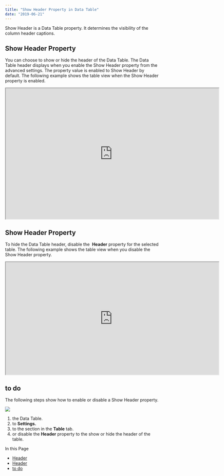 ```yaml
---
title: "Show Header Property in Data Table"
date: "2019-06-21"
---
```


Show Header is a Data Table property. It determines the visibility of the column header captions.

## Show Header Property

You can choose to show or hide the header of the Data Table. The Data Table header displays when you enable the Show Header property from the advanced settings. The property value is enabled to Show Header by default. The following example shows the table view when the Show Header property is enabled.

<iframe width="700" height="430px" src="https://pkrx62r83pn7.cloud.wavemakeronline.com/DataTables/#/Show_Header"></iframe>

## Show Header Property

To hide the Data Table header, disable the  **Header** property for the selected table. The following example shows the table view when you disable the Show Header property.

<iframe width="700" height="370px" src="https://pkrx62r83pn7.cloud.wavemakeronline.com/DataTables/#/HidePageHeader"></iframe>

## to do

The following steps show how to enable or disable a Show Header property.

![](https://www.wavemaker.com../assets/ShowHideHeader.gif)

1. the Data Table.
2. to **Settings.**
3. to the section in the **Table** tab.
4. or disable the **Header** property to the show or hide the header of the table.

In this Page

- [Header](#show-header)
- [Header](#hide-header)
- [to do](#how-to)
